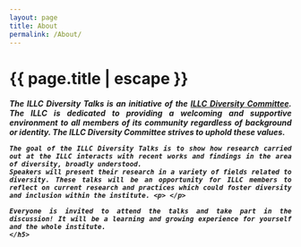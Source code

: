 ```yaml
---
layout: page
title: About
permalink: /About/
---
```


<h1 class="page-title">{{ page.title | escape }}</h1>

<div style="text-align: justify">
	<h5>
	The ILLC Diversity Talks is an initiative of the <a href="https://www.illc.uva.nl/AbouttheILLC/Diversity-at-ILLC/" target="_blank" rel="noopener noreferrer">ILLC Diversity Committee</a>. The ILLC is dedicated to providing a welcoming and supportive environment to all members of its community regardless of background or identity. The ILLC Diversity Committee strives to uphold these values.<p> </p>
	
	The goal of the ILLC Diversity Talks is to show how research carried out at the ILLC interacts with recent works and findings in the area of diversity, broadly understood. 
	Speakers will present their research in a variety of fields related to diversity. These talks will be an opportunity for ILLC members to reflect on current research and practices which could foster diversity and inclusion within the institute. <p> </p>
	
	Everyone is invited to attend the talks and take part in the discussion! It will be a learning and growing experience for yourself and the whole institute. 
	</h5>
</div>
